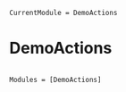 ```@meta
CurrentModule = DemoActions
```

# DemoActions

```@index
```

```@autodocs
Modules = [DemoActions]
```
